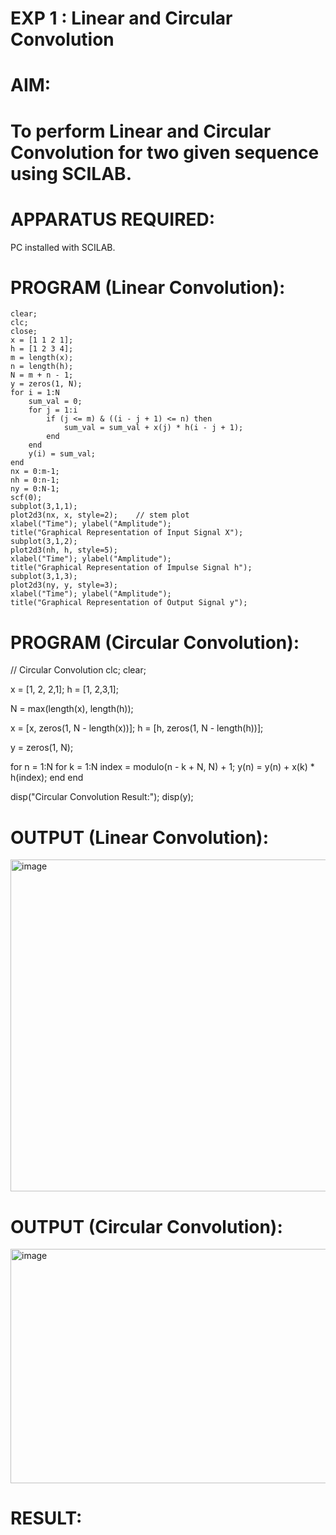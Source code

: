 # EXP 1 : Linear and Circular Convolution

# AIM: 

# To perform Linear and Circular Convolution for two given sequence using SCILAB. 

# APPARATUS REQUIRED: 
PC installed with SCILAB. 

# PROGRAM (Linear Convolution): 
~~~
clear;
clc;
close;
x = [1 1 2 1];
h = [1 2 3 4];
m = length(x);
n = length(h);
N = m + n - 1;
y = zeros(1, N);
for i = 1:N
    sum_val = 0;
    for j = 1:i
        if (j <= m) & ((i - j + 1) <= n) then
            sum_val = sum_val + x(j) * h(i - j + 1);
        end
    end
    y(i) = sum_val;
end
nx = 0:m-1;      
nh = 0:n-1;      
ny = 0:N-1;      
scf(0);
subplot(3,1,1);
plot2d3(nx, x, style=2);    // stem plot
xlabel("Time"); ylabel("Amplitude");
title("Graphical Representation of Input Signal X");
subplot(3,1,2);
plot2d3(nh, h, style=5);
xlabel("Time"); ylabel("Amplitude");
title("Graphical Representation of Impulse Signal h");
subplot(3,1,3);
plot2d3(ny, y, style=3);
xlabel("Time"); ylabel("Amplitude");
title("Graphical Representation of Output Signal y");
~~~

# PROGRAM (Circular Convolution): 

// Circular Convolution
clc;
clear;

x = [1, 2, 2,1];
h = [1, 2,3,1];


N = max(length(x), length(h));


x = [x, zeros(1, N - length(x))];
h = [h, zeros(1, N - length(h))];


y = zeros(1, N);


for n = 1:N
    for k = 1:N
        index = modulo(n - k + N, N) + 1;
        y(n) = y(n) + x(k) * h(index);
    end
end

disp("Circular Convolution Result:");
disp(y);

# OUTPUT (Linear Convolution): 
<img width="908" height="531" alt="image" src="https://github.com/user-attachments/assets/cf097506-87e5-49c0-97d0-9043b2672271" />


# OUTPUT (Circular Convolution): 
<img width="908" height="375" alt="image" src="https://github.com/user-attachments/assets/ba078b9e-6855-4d1d-a651-8823c0033997" />


# RESULT: 
